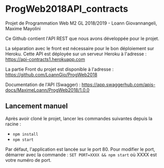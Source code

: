# ProgWeb2018API_contracts
Projet de Programmation Web M2 GL 2018/2019 - Loann Giovannangeli, Maxime Mayolini

Ce Github contient l'API REST que nous avons développée pour le projet.

La séparation avec le front est nécessaire pour le bon déploiement sur Heroku.
Cette API est déployée sur un serveur Heroku à l'adresse : https://api-contracts1.herokuapp.com

La partie Front du projet est disponible à l'adresse : https://github.com/LoannGio/ProgWeb2018

Documentation de l'API (Swagger) : https://app.swaggerhub.com/apis-docs/MaximeLoann/ProgWeb2018/1.0.0

## Lancement manuel
Après avoir cloné le projet, lancer les commandes suivantes depuis la racine :
* `npm install`
* `npm start`

Par défaut, l'application est lancée sur le port 80. Pour modifier le port, démarrer avec la commande : `SET PORT=XXXX && npm start` où XXXX est votre numéro de port.
